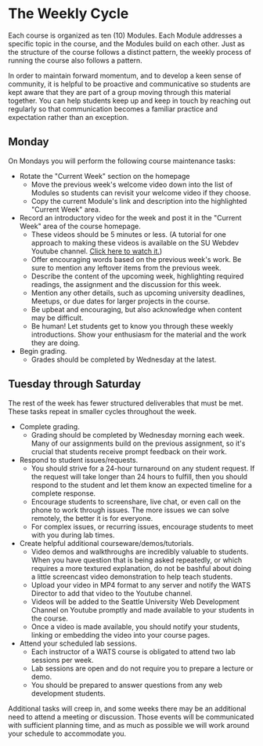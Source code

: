 # The Weekly Cycle

Each course is organized as ten (10) Modules. Each Module addresses a specific topic in the course, and the Modules build on each other. Just as the structure of the course follows a distinct pattern, the weekly process of running the course also follows a pattern.

In order to maintain forward momentum, and to develop a keen sense of community, it is helpful to be proactive and communicative so students are kept aware that they are part of a group moving through this material together. You can help students keep up and keep in touch by reaching out regularly so that communication becomes a familiar practice and expectation rather than an exception.

## Monday
On Mondays you will perform the following course maintenance tasks:

* Rotate the "Current Week" section on the homepage
    * Move the previous week's welcome video down into the list of Modules so 
        students can revisit your welcome video if they choose.
    * Copy the current Module's link and description into the highlighted "Current Week" area.
* Record an introductory video for the week and post it in the "Current Week" area of the course homepage.
    * These videos should be 5 minutes or less. (A tutorial for one approach to making these videos is available on the SU Webdev Youtube channel. [Click here to watch it.](https://www.youtube.com/watch?v=4xehP91_bZU))
    * Offer encouraging words based on the previous week's work. Be sure to mention any leftover items from the previous week.
    * Describe the content of the upcoming week, highlighting required readings, the assignment and the discussion for this week.
    * Mention any other details, such as upcoming university deadlines, Meetups, or due dates for larger projects in the course.
    * Be upbeat and encouraging, but also acknowledge when content may be difficult.
    * Be human! Let students get to know you through these weekly introductions. Show your enthusiasm for the material and the work they are doing.
* Begin grading. 
    * Grades should be completed by Wednesday at the latest.

## Tuesday through Saturday
The rest of the week has fewer structured deliverables that must be met. These tasks repeat in smaller cycles throughout the week.

* Complete grading.
    * Grading should be completed by Wednesday morning each week. Many of our assignments build on the previous assignment, so it's crucial that students receive prompt feedback on their work.
* Respond to student issues/requests.
    * You should strive for a 24-hour turnaround on any student request. If the request will take longer than 24 hours to fulfill, then you should respond to the student and let them know an expected timeline for a complete response.
    * Encourage students to screenshare, live chat, or even call on the phone to work through issues. The more issues we can solve remotely, the better it is for everyone.
    * For complex issues, or recurring issues, encourage students to meet with you during lab times.
* Create helpful additional courseware/demos/tutorials.
    * Video demos and walkthroughs are incredibly valuable to students. When you have question that is being asked repeatedly, or which requires a more textured explanation, do not be bashful about doing a little screencast video demonstration to help teach students.
    * Upload your video in MP4 format to any server and notify the WATS Director to add that video to the Youtube channel.
    * Videos will be added to the Seattle University Web Development Channel on Youtube promptly and made available to your students in the course.
    * Once a video is made available, you should notify your students, linking or embedding the video into your course pages.
* Attend your scheduled lab sessions.
    * Each instructor of a WATS course is obligated to attend two lab sessions per week.
    * Lab sessions are open and do not require you to prepare a lecture or demo.
    * You should be prepared to answer questions from any web development students. 

Additional tasks will creep in, and some weeks there may be an additional need to attend a meeting or discussion. Those events will be communicated with sufficient planning time, and as much as possible we will work around your schedule to accommodate you.
